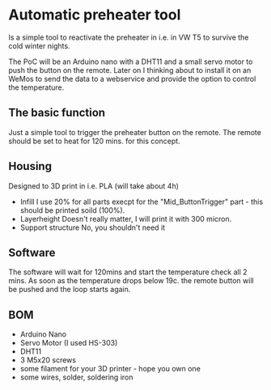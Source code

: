 # Automatic preheater tool

Is a simple tool to reactivate the preheater in i.e. in VW T5 to survive the cold winter nights.

The PoC will be an Arduino nano with a DHT11 and a small servo motor to push the button on the remote.
Later on I thinking about to install it on an WeMos to send the data to a webservice and provide the option to control the temperature.


## The basic function

Just a simple tool to trigger the preheater button on the remote.
The remote should be set to heat for 120 mins. for this concept.

## Housing

Designed to 3D print in i.e. PLA (will take about 4h)
 * Infill
	I use 20% for all parts execpt for the "Mid_ButtonTrigger" part - this should be printed soild (100%).
 * Layerheight 
	Doesn't really matter, I will print it with 300 micron.
 * Support structure
	No, you shouldn't need it

## Software

The software will wait for 120mins and start the temperature check all 2 mins. As soon as the temperature drops below 19c. the remote button will be pushed and the loop starts again.

## BOM

* Arduino Nano
* Servo Motor (I used HS-303)
* DHT11
* 3 M5x20 screws
* some filament for your 3D printer - hope you own one
* some wires, solder, soldering iron
